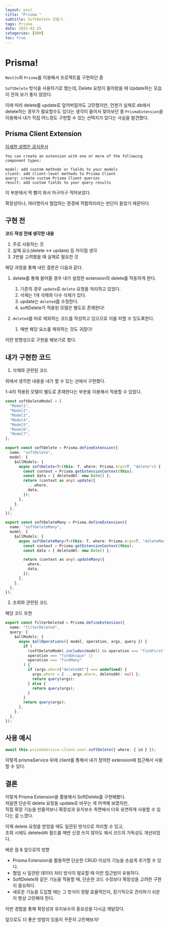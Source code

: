 ```yaml
---
layout: post
title: "Prisma "
subtitle: SoftDelete 만들기.
tags: Prisma
date: 2025-02-25
categories: [ORM]
toc: true
---
```


# Prisma!

`NestJs`와 `Prisma`를 이용해서 프로젝트를 구현하던 중

`SoftDelete` 방식을 사용하기로 했는데, Delete 요청이 들어왔을 때 Update하는 모습이 전혀 보기 좋지 않았다.

이에 따라 delete를 update로 덮어버릴까도 고민했지만, 언젠가 실제로 db에서 delete하는 경우가 필요할수도 있다는 생각이 들어서 찾아보던 중 `PrismaExtension`을 이용해서 내가 직접 어느정도 구현할 수 있는 선택지가 있다는 사실을 발견했다.

## Prisma Client Extension

[자세한 설명은 공식문서](https://www.prisma.io/docs/orm/prisma-client/client-extensions)

```
You can create an extension with one or more of the following component types:

model: add custom methods or fields to your models
client: add client-level methods to Prisma Client
query: create custom Prisma Client queries
result: add custom fields to your query results

```

이 부분에서 딱 삘이 와서 마구마구 적어보았다.

확장성이나, 여러명이서 협업하는 환경에 적합하리라는 판단이 들었기 때문이다.

## 구현 전

**코드 작성 전에 생각한 내용**

1. 주로 사용하는 것
2. 실제 요소(delete <-> update) 등 차이점 생각
3. 2번을 고려했을 때 실제로 필요한 것

해당 과정을 통해 내린 결론은 다음과 같다.

1. delete를 통해 들어올 경우 내가 설정한 extension의 delete를 작동하게 한다.

   1. 기존의 경우 `update`로 `delete` 요청을 처리하고 있었다.
   2. 삭제는 1개 삭제와 다수 삭제가 있다.
   3. update는 `deleted`를 수정한다.
   4. softDelete가 적용된 모델은 별도로 존재한다!

2. `deleted`를 따로 제외하는 코드를 작성하고 있으므로 이를 피할 수 있도록한다.
   1. 매번 해당 요소를 제외하는 것도 귀찮다!

이런 방향성으로 구현을 해보기로 했다.

## 내가 구현한 코드

1. 삭제와 관련된 코드

위에서 생각한 내용을 내가 할 수 있는 선에서 구현했다.

1-4의 적용된 모델이 별도로 존재한다는 부분을 이용해서 적용할 수 있었다.

```ts
const softDeleteModel = [
  "Model1",
  "Model2",
  "Model3",
  "Model4",
  "Model5",
  "Model6",
  "Model7",
];

export const softDelete = Prisma.defineExtension({
  name: "softDelete",
  model: {
    $allModels: {
      async softDelete<T>(this: T, where: Prisma.Args<T, "delete">) {
        const context = Prisma.getExtensionContext(this);
        const data = { deletedAt: new Date() };
        return (context as any).update({
          ...where,
          data,
        });
      },
    },
  },
});

export const softDeleteMany = Prisma.defineExtension({
  name: "softDeleteMany",
  model: {
    $allModels: {
      async softDeleteMany<T>(this: T, where: Prisma.Args<T, "deleteMany">) {
        const context = Prisma.getExtensionContext(this);
        const data = { deletedAt: new Date() };

        return (context as any).updateMany({
          where,
          data,
        });
      },
    },
  },
});
```

2. 조회와 관련된 코드

해당 코드 또한

```ts
export const filterDeleted = Prisma.defineExtension({
  name: "filterDeleted",
  query: {
    $allModels: {
      async $allOperations({ model, operation, args, query }) {
        if (
          (softDeleteModel.includes(model) && operation === "findFirst") ||
          operation === "findUnique" ||
          operation === "findMany"
        ) {
          if (args.where["deletedAt"] === undefined) {
            args.where = { ...args.where, deletedAt: null };
            return query(args);
          } else {
            return query(args);
          }
        }
        return query(args);
      },
    },
  },
});
```

## 사용 예시

```ts
await this.prismaService.client.user.softDelete({ where: { id } });
```

이렇게 prismaService 뒤에 client를 통해서 내가 정의한 extension에 접근해서 사용할 수 있다.

## 결론

이렇게 Prisma Extension을 활용해서 SoftDelete를 구현해봤다.  
처음엔 단순히 delete 요청을 update로 바꾸는 게 어색해 보였지만,  
직접 확장 기능을 만들어보니 확장성과 유지보수 측면에서 더욱 유연하게 사용할 수 있다는 걸 느꼈다.

이제 delete 요청을 받았을 때도 일관된 방식으로 처리할 수 있고,  
조회 시에도 deletedAt 필드를 매번 신경 쓰지 않아도 돼서 코드의 가독성도 개선되었다.

배운 점 & 앞으로의 방향

- Prisma Extension을 활용하면 단순한 CRUD 이상의 기능을 손쉽게 추가할 수 있다.
- 협업 시 일관된 데이터 처리 방식이 필요할 때 이런 접근법이 유용하다.
- SoftDelete와 같은 기능을 적용할 때, 단순한 코드 수정보다 확장성을 고려한 구현이 중요하다.
- 새로운 기능을 도입할 때는 그 방식이 정말 효율적인지, 장기적으로 관리하기 쉬운지 항상 고민해야 한다.

이번 경험을 통해 확장성과 유지보수의 중요성을 다시금 깨달았다.

앞으로도 더 좋은 방법이 있을지 꾸준히 고민해보자!

